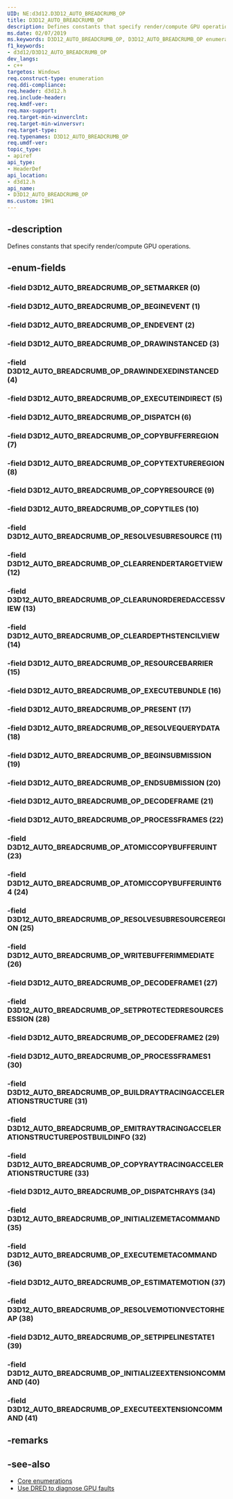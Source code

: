 ```yaml
---
UID: NE:d3d12.D3D12_AUTO_BREADCRUMB_OP
title: D3D12_AUTO_BREADCRUMB_OP
description: Defines constants that specify render/compute GPU operations.
ms.date: 02/07/2019
ms.keywords: D3D12_AUTO_BREADCRUMB_OP, D3D12_AUTO_BREADCRUMB_OP enumeration, d3d12/D3D12_AUTO_BREADCRUMB_OP, d3d12/D3D12_AUTO_BREADCRUMB_OP enumeration, direct3d12.d3d12_auto_breadcrumb_op
f1_keywords:
- d3d12/D3D12_AUTO_BREADCRUMB_OP
dev_langs:
- c++
targetos: Windows
req.construct-type: enumeration
req.ddi-compliance: 
req.header: d3d12.h
req.include-header: 
req.kmdf-ver: 
req.max-support: 
req.target-min-winverclnt: 
req.target-min-winversvr: 
req.target-type: 
req.typenames: D3D12_AUTO_BREADCRUMB_OP
req.umdf-ver: 
topic_type:
- apiref
api_type:
- HeaderDef
api_location:
- d3d12.h
api_name:
- D3D12_AUTO_BREADCRUMB_OP
ms.custom: 19H1
---
```


## -description

Defines constants that specify render/compute GPU operations.

## -enum-fields

### -field D3D12_AUTO_BREADCRUMB_OP_SETMARKER (0)

### -field D3D12_AUTO_BREADCRUMB_OP_BEGINEVENT (1)

### -field D3D12_AUTO_BREADCRUMB_OP_ENDEVENT (2)

### -field D3D12_AUTO_BREADCRUMB_OP_DRAWINSTANCED (3)

### -field D3D12_AUTO_BREADCRUMB_OP_DRAWINDEXEDINSTANCED (4)

### -field D3D12_AUTO_BREADCRUMB_OP_EXECUTEINDIRECT (5)

### -field D3D12_AUTO_BREADCRUMB_OP_DISPATCH (6)

### -field D3D12_AUTO_BREADCRUMB_OP_COPYBUFFERREGION (7)

### -field D3D12_AUTO_BREADCRUMB_OP_COPYTEXTUREREGION (8)

### -field D3D12_AUTO_BREADCRUMB_OP_COPYRESOURCE (9)

### -field D3D12_AUTO_BREADCRUMB_OP_COPYTILES (10)

### -field D3D12_AUTO_BREADCRUMB_OP_RESOLVESUBRESOURCE (11)

### -field D3D12_AUTO_BREADCRUMB_OP_CLEARRENDERTARGETVIEW (12)

### -field D3D12_AUTO_BREADCRUMB_OP_CLEARUNORDEREDACCESSVIEW (13)

### -field D3D12_AUTO_BREADCRUMB_OP_CLEARDEPTHSTENCILVIEW (14)

### -field D3D12_AUTO_BREADCRUMB_OP_RESOURCEBARRIER (15)

### -field D3D12_AUTO_BREADCRUMB_OP_EXECUTEBUNDLE (16)

### -field D3D12_AUTO_BREADCRUMB_OP_PRESENT (17)

### -field D3D12_AUTO_BREADCRUMB_OP_RESOLVEQUERYDATA (18)

### -field D3D12_AUTO_BREADCRUMB_OP_BEGINSUBMISSION (19)

### -field D3D12_AUTO_BREADCRUMB_OP_ENDSUBMISSION (20)

### -field D3D12_AUTO_BREADCRUMB_OP_DECODEFRAME (21)

### -field D3D12_AUTO_BREADCRUMB_OP_PROCESSFRAMES (22)

### -field D3D12_AUTO_BREADCRUMB_OP_ATOMICCOPYBUFFERUINT (23)

### -field D3D12_AUTO_BREADCRUMB_OP_ATOMICCOPYBUFFERUINT64 (24)

### -field D3D12_AUTO_BREADCRUMB_OP_RESOLVESUBRESOURCEREGION (25)

### -field D3D12_AUTO_BREADCRUMB_OP_WRITEBUFFERIMMEDIATE (26)

### -field D3D12_AUTO_BREADCRUMB_OP_DECODEFRAME1 (27)

### -field D3D12_AUTO_BREADCRUMB_OP_SETPROTECTEDRESOURCESESSION (28)

### -field D3D12_AUTO_BREADCRUMB_OP_DECODEFRAME2 (29)

### -field D3D12_AUTO_BREADCRUMB_OP_PROCESSFRAMES1 (30)

### -field D3D12_AUTO_BREADCRUMB_OP_BUILDRAYTRACINGACCELERATIONSTRUCTURE (31)

### -field D3D12_AUTO_BREADCRUMB_OP_EMITRAYTRACINGACCELERATIONSTRUCTUREPOSTBUILDINFO (32)

### -field D3D12_AUTO_BREADCRUMB_OP_COPYRAYTRACINGACCELERATIONSTRUCTURE (33)

### -field D3D12_AUTO_BREADCRUMB_OP_DISPATCHRAYS (34)

### -field D3D12_AUTO_BREADCRUMB_OP_INITIALIZEMETACOMMAND (35)

### -field D3D12_AUTO_BREADCRUMB_OP_EXECUTEMETACOMMAND (36)

### -field D3D12_AUTO_BREADCRUMB_OP_ESTIMATEMOTION (37)

### -field D3D12_AUTO_BREADCRUMB_OP_RESOLVEMOTIONVECTORHEAP (38)

### -field D3D12_AUTO_BREADCRUMB_OP_SETPIPELINESTATE1 (39)

### -field D3D12_AUTO_BREADCRUMB_OP_INITIALIZEEXTENSIONCOMMAND (40)

### -field D3D12_AUTO_BREADCRUMB_OP_EXECUTEEXTENSIONCOMMAND (41)

## -remarks

## -see-also

* [Core enumerations](/windows/desktop/direct3d12/direct3d-12-enumerations)
* [Use DRED to diagnose GPU faults](/windows/desktop/direct3d12/use-dred)
